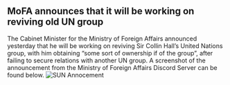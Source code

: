 ## MoFA announces that it will be working on reviving old UN group
The Cabinet Minister for the Ministry of Foreign Affairs announced yesterday that he will be working on reviving Sir Collin Hall’s United Nations group, with him obtaining “some sort of ownership if of the group”, after failing to secure relations with another UN group. A screenshot of the announcement from the Ministry of Foreign Affairs Discord Server can be found below.
![SUN Annocement](https://media.discordapp.net/attachments/1030140381830074409/1036329255971344514/IMG_7507.png?width=643&height=672)
